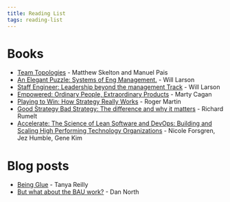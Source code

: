 ```yaml
---
title: Reading List
tags: reading-list
---
```


# Books
- [Team Topologies](https://teamtopologies.com/) - Matthew Skelton and Manuel Pais
- [An Elegant Puzzle: Systems of Eng Management.](https://lethain.com/elegant-puzzle/) - Will Larson
- [Staff Engineer: Leadership beyond the management Track](https://staffeng.com/book) - Will Larson
- [Empowered: Ordinary People, Extraordinary Products](https://www.svpg.com/books/empowered-ordinary-people-extraordinary-products/) - Marty Cagan
- [Playing to Win: How Strategy Really Works](https://rogerlmartin.com/lets-read/playing-to-win) - Roger Martin
- [Good Strategy Bad Strategy: The difference and why it matters](https://www.booktopia.com.au/good-strategy-bad-strategy-richard-rumelt/book/9781781256176.html) - Richard Rumelt
- [Accelerate: The Science of Lean Software and DevOps: Building and Scaling High Performing Technology Organizations](https://itrevolution.com/product/accelerate/) - Nicole Forsgren, Jez Humble, Gene Kim

# Blog posts
- [Being Glue](https://noidea.dog/glue) - Tanya Reilly
- [But what about the BAU work?](https://dannorth.net/2023/03/02/but-what-about-the-bau-work/) - Dan North